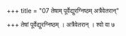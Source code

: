 +++
title = "07 तेषाम् पूर्वेद्युरग्निष्ठम् अत्रैवेतरान्"

+++
तेषां पूर्वेद्युरग्निष्ठम् । अत्रैवेतरान् । श्वो वा ७